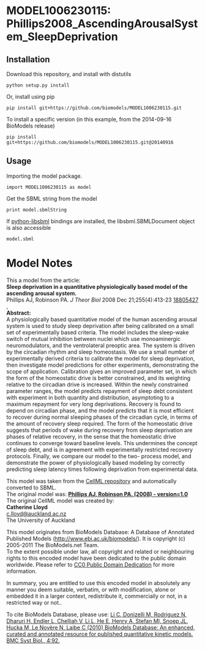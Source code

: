 # MODEL1006230115: Phillips2008_AscendingArousalSystem_SleepDeprivation

## Installation

Download this repository, and install with distutils

`python setup.py install`

Or, install using pip

`pip install git+https://github.com/biomodels/MODEL1006230115.git`

To install a specific version (in this example, from the 2014-09-16 BioModels release)

`pip install git+https://github.com/biomodels/MODEL1006230115.git@20140916`

## Usage

Importing the model package.

`import MODEL1006230115 as model`

Get the SBML string from the model

`print model.sbmlString`

If [python-libsbml](https://pypi.python.org/pypi/python-libsbml) bindings are
installed, the libsbml.SBMLDocument object is also accessible

`model.sbml`


# Model Notes


This a model from the article:  
**Sleep deprivation in a quantitative physiologically based model of the ascending arousal system.**   
Phillips AJ, Robinson PA. _J Theor Biol_ 2008 Dec 21;255(4):413-23
[18805427](http://www.ncbi.nlm.nih.gov/pubmed/18805427) ,  
**Abstract:**   
A physiologically based quantitative model of the human ascending arousal
system is used to study sleep deprivation after being calibrated on a small
set of experimentally based criteria. The model includes the sleep-wake switch
of mutual inhibition between nuclei which use monoaminergic neuromodulators,
and the ventrolateral preoptic area. The system is driven by the circadian
rhythm and sleep homeostasis. We use a small number of experimentally derived
criteria to calibrate the model for sleep deprivation, then investigate model
predictions for other experiments, demonstrating the scope of application.
Calibration gives an improved parameter set, in which the form of the
homeostatic drive is better constrained, and its weighting relative to the
circadian drive is increased. Within the newly constrained parameter ranges,
the model predicts repayment of sleep debt consistent with experiment in both
quantity and distribution, asymptoting to a maximum repayment for very long
deprivations. Recovery is found to depend on circadian phase, and the model
predicts that it is most efficient to recover during normal sleeping phases of
the circadian cycle, in terms of the amount of recovery sleep required. The
form of the homeostatic drive suggests that periods of wake during recovery
from sleep deprivation are phases of relative recovery, in the sense that the
homeostatic drive continues to converge toward baseline levels. This
undermines the concept of sleep debt, and is in agreement with experimentally
restricted recovery protocols. Finally, we compare our model to the two-
process model, and demonstrate the power of physiologically based modeling by
correctly predicting sleep latency times following deprivation from
experimental data.

This model was taken from the [CellML
repository](http://www.cellml.org/models) and automatically converted to SBML.  
The original model was: [ **Phillips AJ, Robinson PA. (2008) - version=1.0**
](http://models.cellml.org/exposure/f63101a18254a2e75986ecf14bb8e2c6)  
The original CellML model was created by:  
**Catherine Lloyd**   
c.lloyd@auckland.ac.nz  
The University of Auckland  

This model originates from BioModels Database: A Database of Annotated
Published Models (http://www.ebi.ac.uk/biomodels/). It is copyright (c)
2005-2011 The BioModels.net Team.  
To the extent possible under law, all copyright and related or neighbouring
rights to this encoded model have been dedicated to the public domain
worldwide. Please refer to [CC0 Public Domain
Dedication](http://creativecommons.org/publicdomain/zero/1.0/) for more
information.

In summary, you are entitled to use this encoded model in absolutely any
manner you deem suitable, verbatim, or with modification, alone or embedded it
in a larger context, redistribute it, commercially or not, in a restricted way
or not..  
  
To cite BioModels Database, please use: [Li C, Donizelli M, Rodriguez N,
Dharuri H, Endler L, Chelliah V, Li L, He E, Henry A, Stefan MI, Snoep JL,
Hucka M, Le Novère N, Laibe C (2010) BioModels Database: An enhanced, curated
and annotated resource for published quantitative kinetic models. BMC Syst
Biol., 4:92.](http://www.ncbi.nlm.nih.gov/pubmed/20587024)



